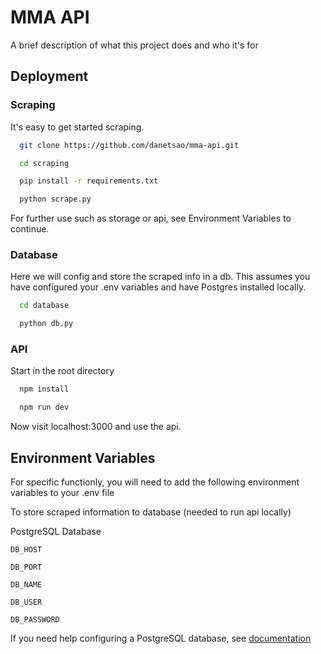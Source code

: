 
# MMA API

A brief description of what this project does and who it's for


## Deployment

### Scraping

It's easy to get started scraping.

```bash
  git clone https://github.com/danetsao/mma-api.git
```
```bash
  cd scraping
```
```bash
  pip install -r requirements.txt
```
```bash
  python scrape.py
```
For further use such as storage or api, see Environment Variables to continue.

### Database

Here we will config and store the scraped info in a db.
This assumes you have configured your .env variables and have Postgres installed locally.

```bash
  cd database
```
```bash
  python db.py
```

### API

Start in the root directory

```bash
  npm install
```
```bash
  npm run dev
```
Now visit localhost:3000 and use the api.
## Environment Variables

For specific functionly, you will need to add the following environment variables to your .env file

To store scraped information to database (needed to run api locally)

PostgreSQL Database

`DB_HOST`

`DB_PORT`

`DB_NAME`

`DB_USER`

`DB_PASSWORD`

If you need help configuring a PostgreSQL database, see [documentation](https://www.postgresql.org/docs/)

